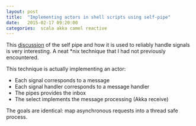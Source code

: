 ```yaml
---
layout: post
title:  "Implementing actors in shell scripts using self-pipe"
date:   2015-02-17 09:20:00
categories:  scala akka camel reactive
---
```


This [discussion](http://www.sitepoint.com/the-self-pipe-trick-explained/) of the self pipe
and how it is used to reliably handle signals is very interesting. A neat *nix technique that
I had not previously encountered.

This technique is actually implementing an actor:

* Each signal corresponds to a message
* Each signal handler corresponds to a message handler
* The pipes provides the inbox
* The select implements the message processing (Akka receive)

The goals are identical: map asynchronous requests into a thread safe process.













